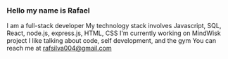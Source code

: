 ### Hello my name is Rafael
I am a full-stack developer
My technology stack involves Javascript, SQL, React, node.js, express.js, HTML, CSS
I'm currently working on MindWisk project
I like talking about code, self development, and the gym 
You can reach me at rafsilva004@gmail.com

<!--
**rsilva04/rsilva04** is a ✨ _special_ ✨ repository because its `README.md` (this file) appears on your GitHub profile.

Here are some ideas to get you started:

- 🔭 I’m currently working on ...
- 🌱 I’m currently learning ...
- 👯 I’m looking to collaborate on ...
- 🤔 I’m looking for help with ...
- 💬 Ask me about ...
- 📫 How to reach me: ...
- 😄 Pronouns: ...
- ⚡ Fun fact: ...
-->
